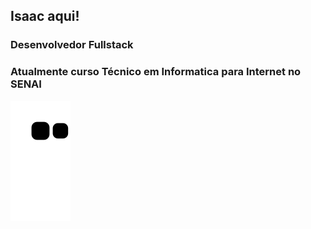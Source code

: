 ## Isaac aqui!
### Desenvolvedor Fullstack
### Atualmente curso Técnico em Informatica para Internet no SENAI

  
 
<div> 
  
 
  ![Snake animation](https://github.com/rafaballerini/rafaballerini/blob/output/github-contribution-grid-snake.svg)
 
</div>
 

